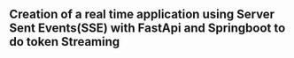## Creation of a real time application using Server Sent Events(SSE) with FastApi and Springboot to do token Streaming
